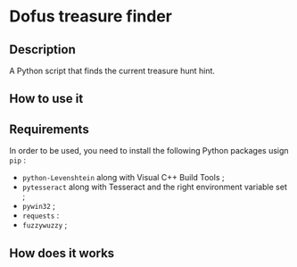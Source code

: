 # Dofus treasure finder

## Description 

A Python script that finds the current treasure hunt hint.

## How to use it

## Requirements

In order to be used, you need to install the following Python packages usign `pip` :

* `python-Levenshtein` along with Visual C++ Build Tools ;
* `pytesseract` along with Tesseract and the right environment variable set ;
* `pywin32` ;
* `requests` :
* `fuzzywuzzy` ;

## How does it works


